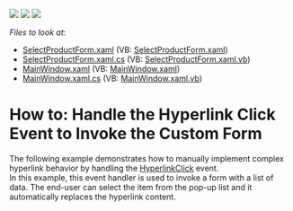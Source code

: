 <!-- default badges list -->
![](https://img.shields.io/endpoint?url=https://codecentral.devexpress.com/api/v1/VersionRange/128607742/21.1.5%2B)
[![](https://img.shields.io/badge/Open_in_DevExpress_Support_Center-FF7200?style=flat-square&logo=DevExpress&logoColor=white)](https://supportcenter.devexpress.com/ticket/details/T488029)
[![](https://img.shields.io/badge/📖_How_to_use_DevExpress_Examples-e9f6fc?style=flat-square)](https://docs.devexpress.com/GeneralInformation/403183)
<!-- default badges end -->
<!-- default file list -->
*Files to look at*:

* [SelectProductForm.xaml](./CS/DXRichEditHyperlinkHandling/Forms/SelectProductForm.xaml) (VB: [SelectProductForm.xaml](./VB/DXRichEditHyperlinkHandling/Forms/SelectProductForm.xaml))
* [SelectProductForm.xaml.cs](./CS/DXRichEditHyperlinkHandling/Forms/SelectProductForm.xaml.cs) (VB: [SelectProductForm.xaml.vb](./VB/DXRichEditHyperlinkHandling/Forms/SelectProductForm.xaml.vb))
* [MainWindow.xaml](./CS/DXRichEditHyperlinkHandling/MainWindow.xaml) (VB: [MainWindow.xaml](./VB/DXRichEditHyperlinkHandling/MainWindow.xaml))
* [MainWindow.xaml.cs](./CS/DXRichEditHyperlinkHandling/MainWindow.xaml.cs) (VB: [MainWindow.xaml.vb](./VB/DXRichEditHyperlinkHandling/MainWindow.xaml.vb))
<!-- default file list end -->
# How to: Handle the Hyperlink Click Event to Invoke the Custom Form


The following example demonstrates how to manually implement complex hyperlink behavior by handling the <a href="https://documentation.devexpress.com/#WindowsForms/DevExpressXtraRichEditRichEditControl_HyperlinkClicktopic">HyperlinkClick</a> event. <br>In this example, this event handler is used to invoke a form with a list of data. The end-user can select the item from the pop-up list and it automatically replaces the hyperlink content.

<br/>



